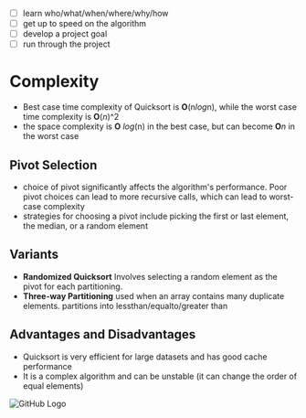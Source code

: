 - [ ] learn who/what/when/where/why/how
- [ ] get up to speed on the algorithm
- [ ] develop a project goal
- [ ] run through the project

# Complexity
  - Best case time complexity of Quicksort is **O**(n*log*n), while the worst case time complexity is **O**(*n*)^2
  - the space complexity is **O** *log*(n) in the best case, but can become **O***n* in the worst case

## Pivot Selection
  - choice of pivot significantly affects the algorithm's performance. Poor pivot choices can lead to more recursive calls, which can lead to worst-case complexity
  - strategies for choosing a pivot include picking the first or last element, the median, or a random element

## Variants
  - **Randomized Quicksort** Involves selecting a random element as the pivot for each partitioning.
  - **Three-way Partitioning** used when an array contains many duplicate elements. partitions into lessthan/equalto/greater than

## Advantages and Disadvantages
  - Quicksort is very efficient for large datasets and has good cache performance
  - It is a complex algorithm and can be unstable (it can change the order of equal elements)

![GitHub Logo](/images/logo.png)
